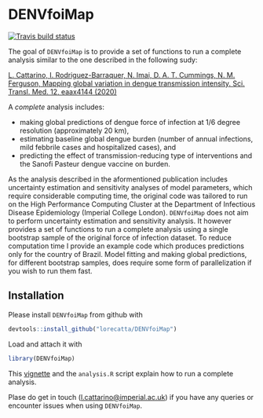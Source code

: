 
<!-- README.md is generated from README.Rmd. Please edit that file -->
DENVfoiMap
==========

<!-- badges: start -->
[![Travis build status](https://travis-ci.org/lorecatta/DENVfoiMap.svg?branch=master)](https://travis-ci.org/lorecatta/DENVfoiMap) <!-- badges: end -->

The goal of `DENVfoiMap` is to provide a set of functions to run a complete analysis similar to the one described in the following sudy:

[L. Cattarino, I. Rodriguez-Barraquer, N. Imai, D. A. T. Cummings, N. M. Ferguson, Mapping global variation in dengue transmission intensity. Sci. Transl. Med. 12, eaax4144 (2020)](https://stm.sciencemag.org/content/12/528/eaax4144)

A *complete* analysis includes:

-   making global predictions of dengue force of infection at 1/6 degree resolution (approximately 20 km),
-   estimating baseline global dengue burden (number of annual infections, mild febbrile cases and hospitalized cases), and
-   predicting the effect of transmission-reducing type of interventions and the Sanofi Pasteur dengue vaccine on burden.

As the analysis described in the aformentioned publication includes uncertainty estimation and sensitivity analyses of model parameters, which require considerable computing time, the original code was tailored to run on the High Performance Computing Cluster at the Department of Infectious Disease Epidemiology (Imperial College London). `DENVfoiMap` does not aim to perform uncertainty estimation and sensitivity analysis. It however provides a set of functions to run a complete analysis using a single bootstrap sample of the original force of infection dataset. To reduce computation time I provide an example code which produces predictions only for the country of Brazil. Model fitting and making global predictions, for different bootstrap samples, does require some form of parallelization if you wish to run them fast.

Installation
------------

Please install `DENVfoiMap` from github with

``` r
devtools::install_github("lorecatta/DENVfoiMap")
```

Load and attach it with

``` r
library(DENVfoiMap)
```

This [vignette](https://lorecatta.github.io/DENVfoiMap/articles/how_to_run_analysis.html) and the `analysis.R` script explain how to run a complete analysis.

Plase do get in touch (<l.cattarino@imperial.ac.uk>) if you have any queries or encounter issues when using `DENVfoiMap`.
